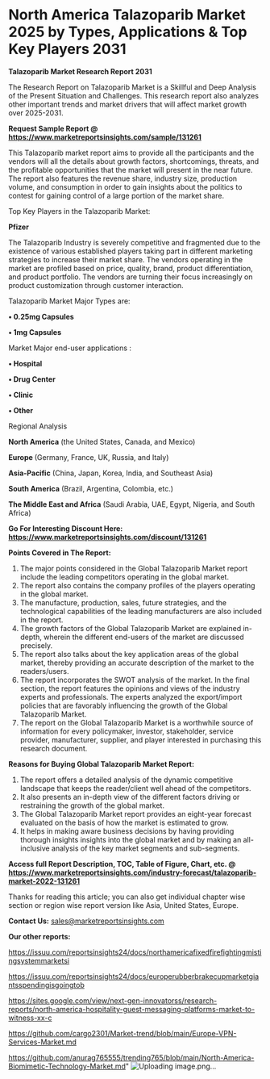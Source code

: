 # North America Talazoparib Market 2025 by Types, Applications & Top Key Players 2031

<strong>Talazoparib Market Research Report 2031</strong>

The Research Report on Talazoparib Market is a Skillful and Deep Analysis of the Present Situation and Challenges. This research report also analyzes other important trends and market drivers that will affect market growth over 2025-2031.

<strong>Request Sample Report @ <a href=https://www.marketreportsinsights.com/sample/131261>https://www.marketreportsinsights.com/sample/131261</a></strong>

This Talazoparib market report aims to provide all the participants and the vendors will all the details about growth factors, shortcomings, threats, and the profitable opportunities that the market will present in the near future. The report also features the revenue share, industry size, production volume, and consumption in order to gain insights about the politics to contest for gaining control of a large portion of the market share.

Top Key Players in the Talazoparib Market:

<strong>Pfizer</strong>

The Talazoparib Industry is severely competitive and fragmented due to the existence of various established players taking part in different marketing strategies to increase their market share. The vendors operating in the market are profiled based on price, quality, brand, product differentiation, and product portfolio. The vendors are turning their focus increasingly on product customization through customer interaction.

Talazoparib Market Major Types are:

<strong>• 0.25mg Capsules

• 1mg Capsules</strong>

Market Major end-user applications :

<strong>• Hospital

• Drug Center

• Clinic

• Other</strong>

Regional Analysis

</u><strong><b>North America</b></strong> (the United States, Canada, and Mexico)

<strong><b>Europe </b></strong>(Germany, France, UK, Russia, and Italy)

<strong><b>Asia-Pacific</b></strong> (China, Japan, Korea, India, and Southeast Asia)

<strong><b>South America</b></strong> (Brazil, Argentina, Colombia, etc.)

<strong><b>The Middle East and Africa</b></strong> (Saudi Arabia, UAE, Egypt, Nigeria, and South Africa)

<strong>Go For Interesting Discount Here: <a href=https://www.marketreportsinsights.com/discount/131261>https://www.marketreportsinsights.com/discount/131261</a></strong>

<strong>Points Covered in The Report:</strong>
<ol>
  <li>The major points considered in the Global Talazoparib Market report include the leading competitors operating in the global market.</li>
  <li>The report also contains the company profiles of the players operating in the global market.</li>
  <li>The manufacture, production, sales, future strategies, and the technological capabilities of the leading manufacturers are also included in the report.</li>
  <li>The growth factors of the Global Talazoparib Market are explained in-depth, wherein the different end-users of the market are discussed precisely.</li>
  <li>The report also talks about the key application areas of the global market, thereby providing an accurate description of the market to the readers/users.</li>
  <li>The report incorporates the SWOT analysis of the market. In the final section, the report features the opinions and views of the industry experts and professionals. The experts analyzed the export/import policies that are favorably influencing the growth of the Global Talazoparib Market.</li>
  <li>The report on the Global Talazoparib Market is a worthwhile source of information for every policymaker, investor, stakeholder, service provider, manufacturer, supplier, and player interested in purchasing this research document.</li>
</ol>
<strong>Reasons for Buying Global Talazoparib Market Report:</strong>

<ol>
  <li>The report offers a detailed analysis of the dynamic competitive landscape that keeps the reader/client well ahead of the competitors.</li>
  <li>It also presents an in-depth view of the different factors driving or restraining the growth of the global market.</li>
  <li>The Global Talazoparib Market report provides an eight-year forecast evaluated on the basis of how the market is estimated to grow.</li>
  <li>It helps in making aware business decisions by having providing thorough insights insights into the global market and by making an all-inclusive analysis of the key market segments and sub-segments.</li>
</ol>
<strong>Access full Report Description, TOC, Table of Figure, Chart, etc. @ <a href=https://www.marketreportsinsights.com/industry-forecast/talazoparib-market-2022-131261>https://www.marketreportsinsights.com/industry-forecast/talazoparib-market-2022-131261</a></strong>


Thanks for reading this article; you can also get individual chapter wise section or region wise report version like Asia, United States, Europe.

<strong>Contact Us:</strong>
sales@marketreportsinsights.com

<strong>Our other reports:</strong>

<a href=https://issuu.com/reportsinsights24/docs/northamericafixedfirefightingmistingsystemmarketsi>https://issuu.com/reportsinsights24/docs/northamericafixedfirefightingmistingsystemmarketsi</a>

<a href=https://issuu.com/reportsinsights24/docs/europerubberbrakecupmarketgiantsspendingisgoingtob>https://issuu.com/reportsinsights24/docs/europerubberbrakecupmarketgiantsspendingisgoingtob</a>

<a href=https://sites.google.com/view/next-gen-innovatorss/research-reports/north-america-hospitality-guest-messaging-platforms-market-to-witness-xx-c>https://sites.google.com/view/next-gen-innovatorss/research-reports/north-america-hospitality-guest-messaging-platforms-market-to-witness-xx-c</a>

<a href=https://github.com/cargo2301/Market-trend/blob/main/Europe-VPN-Services-Market.md>https://github.com/cargo2301/Market-trend/blob/main/Europe-VPN-Services-Market.md</a>

<a href=https://github.com/anurag765555/trending765/blob/main/North-America-Biomimetic-Technology-Market.md>https://github.com/anurag765555/trending765/blob/main/North-America-Biomimetic-Technology-Market.md</a>"
![Uploading image.png…]()
